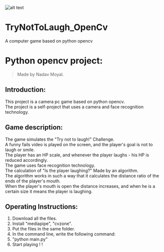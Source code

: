 
![alt text](https://img.wallscloud.net/uploads/cache/3378068484/despicable-me-2-laughing-minions-lxy5-1024x576-MM-90.webp)

# TryNotToLaugh_OpenCv
A computer game based on python opencv
# Python opencv project:
>Made by Nadav Moyal.  

## Introduction:
This project is a camera pc game based on python opencv.  
The project is a self-project that uses a camera and face recognition technology.

## Game description:
The game simulates the "Try not to laugh!" Challenge.  
A funny fails video is played on the screen, and the player's goal is not to laugh or smile.  
The player has an HP scale, and whenever the player laughs - his HP is reduced accordingly.  
The game uses face recognition technology.  
The calculation of "Is the player laughing?" Made by an algorithm.  
The algorithm works in such a way that it calculates the distance ratio of the ends of the player's mouth.  
When the player's mouth is open the distance increases, and when he is a certain size it means the player is laughing.  

## Operating Instructions:
1. Download all the files.  
2. Install "mediapipe", "cvzone".   
3. Put the files in the same folder.  
4. In the command line, write the following command:  
5. "python main.py"  
6. Start playing  ! !  



